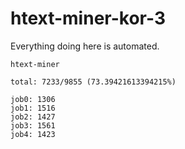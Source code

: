 # htext-miner-kor-3

Everything doing here is automated.

```
htext-miner

total: 7233/9855 (73.39421613394215%)

job0: 1306
job1: 1516
job2: 1427
job3: 1561
job4: 1423
```